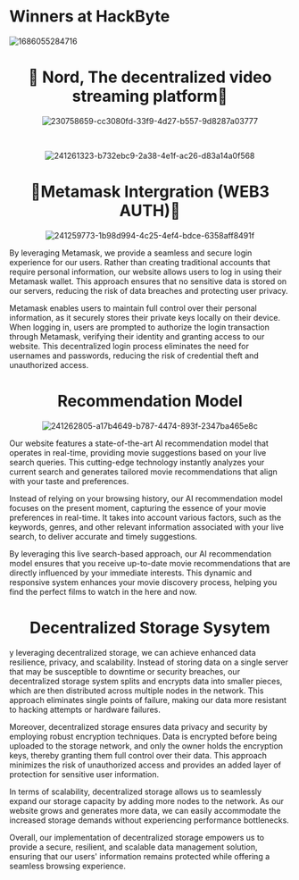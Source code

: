
<h1> Winners at HackByte </h1>

![1686055284716](https://github.com/rachancheet/Nord-Web/assets/55895940/674eba7b-8ab7-4ff5-b957-6a17720aba54)




<div align="center">
  <h1>🚀 Nord, The decentralized video streaming platform🚀</h1>

![230758659-cc3080fd-33f9-4d27-b557-9d8287a03777](https://github.com/rachancheet/Nord-Web/assets/55895940/6cbf1807-9c1b-462d-bb54-6dc7503ef606)



  
  <br>

![241261323-b732ebc9-2a38-4e1f-ac26-d83a14a0f568](https://github.com/rachancheet/Nord-Web/assets/55895940/54e29961-5e74-4e91-accc-ee4bc550511d)

  
  
</div>

<div align="center">
  <h1>🦊Metamask Intergration (WEB3 AUTH)🦊</h1>
  
![241259773-1b98d994-4c25-4ef4-bdce-6358aff8491f](https://github.com/rachancheet/Nord-Web/assets/55895940/fa68df15-ca88-4a63-b9d9-1bd7477fa1e4)


</div>
  <p> By leveraging Metamask, we provide a seamless and secure login experience for our users. Rather than creating traditional accounts that require personal information, our website allows users to log in using their Metamask wallet. This approach ensures that no sensitive data is stored on our servers, reducing the risk of data breaches and protecting user privacy.

Metamask enables users to maintain full control over their personal information, as it securely stores their private keys locally on their device. When logging in, users are prompted to authorize the login transaction through Metamask, verifying their identity and granting access to our website. This decentralized login process eliminates the need for usernames and passwords, reducing the risk of credential theft and unauthorized access. </p>

<div align="center">
  <h1>Recommendation Model </h1>

![241262805-a17b4649-b787-4474-893f-2347ba465e8c](https://github.com/rachancheet/Nord-Web/assets/55895940/acfde2bb-a391-47df-ad93-b114d499da33)


</div>

<p> Our website features a state-of-the-art AI recommendation model that operates in real-time, providing movie suggestions based on your live search queries. This cutting-edge technology instantly analyzes your current search and generates tailored movie recommendations that align with your taste and preferences.

Instead of relying on your browsing history, our AI recommendation model focuses on the present moment, capturing the essence of your movie preferences in real-time. It takes into account various factors, such as the keywords, genres, and other relevant information associated with your live search, to deliver accurate and timely suggestions.

By leveraging this live search-based approach, our AI recommendation model ensures that you receive up-to-date movie recommendations that are directly influenced by your immediate interests. This dynamic and responsive system enhances your movie discovery process, helping you find the perfect films to watch in the here and now.</p>


<div align="center">
  <h1> Decentralized Storage Sysytem</h1>


</div>
<p> y leveraging decentralized storage, we can achieve enhanced data resilience, privacy, and scalability. Instead of storing data on a single server that may be susceptible to downtime or security breaches, our decentralized storage system splits and encrypts data into smaller pieces, which are then distributed across multiple nodes in the network. This approach eliminates single points of failure, making our data more resistant to hacking attempts or hardware failures.

Moreover, decentralized storage ensures data privacy and security by employing robust encryption techniques. Data is encrypted before being uploaded to the storage network, and only the owner holds the encryption keys, thereby granting them full control over their data. This approach minimizes the risk of unauthorized access and provides an added layer of protection for sensitive user information.

In terms of scalability, decentralized storage allows us to seamlessly expand our storage capacity by adding more nodes to the network. As our website grows and generates more data, we can easily accommodate the increased storage demands without experiencing performance bottlenecks.

Overall, our implementation of decentralized storage empowers us to provide a secure, resilient, and scalable data management solution, ensuring that our users' information remains protected while offering a seamless browsing experience.</p>

